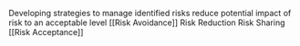Developing strategies to manage identified risks
reduce potential impact of risk to an acceptable level
[[Risk Avoidance]]
Risk Reduction
Risk Sharing
[[Risk Acceptance]]